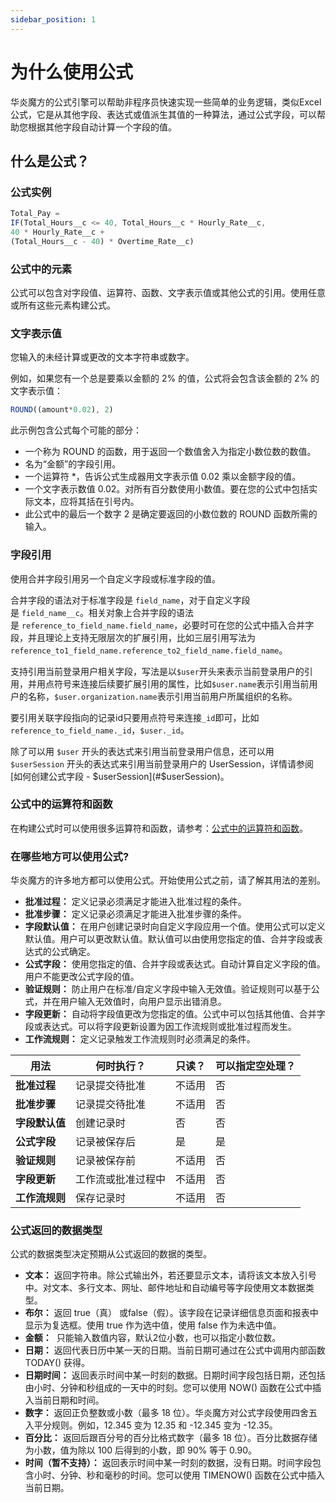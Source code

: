 ```yaml
---
sidebar_position: 1
---
```


# 为什么使用公式

华炎魔方的公式引擎可以帮助非程序员快速实现一些简单的业务逻辑，类似Excel公式，它是从其他字段、表达式或值派生其值的一种算法，通过公式字段，可以帮助您根据其他字段自动计算一个字段的值。

## 什么是公式？

### 公式实例

```js
Total_Pay = 
IF(Total_Hours__c <= 40, Total_Hours__c * Hourly_Rate__c, 
40 * Hourly_Rate__c + 
(Total_Hours__c - 40) * Overtime_Rate__c)
```

### 公式中的元素

公式可以包含对字段值、运算符、函数、文字表示值或其他公式的引用。使用任意或所有这些元素构建公式。

### 文字表示值

您输入的未经计算或更改的文本字符串或数字。

例如，如果您有一个总是要乘以金额的 2% 的值，公式将会包含该金额的 2% 的文字表示值：

```javascript
ROUND((amount*0.02), 2)
```


此示例包含公式每个可能的部分：

* 一个称为 ROUND 的函数，用于返回一个数值舍入为指定小数位数的数值。
* 名为“金额”的字段引用。
* 一个运算符 \*，告诉公式生成器用文字表示值 0.02 乘以金额字段的值。
* 一个文字表示数值 0.02。对所有百分数使用小数值。要在您的公式中包括实际文本，应将其括在引号内。
* 此公式中的最后一个数字 2 是确定要返回的小数位数的 ROUND 函数所需的输入。

### 字段引用

使用合并字段引用另一个自定义字段或标准字段的值。

合并字段的语法对于标准字段是 `field_name`，对于自定义字段是 `field_name__c`。相关对象上合并字段的语法是 `reference_to_field_name.field_name`，必要时可在您的公式中插入合并字段，并且理论上支持无限层次的扩展引用，比如三层引用写法为`reference_to1_field_name.reference_to2_field_name.field_name`。

支持引用当前登录用户相关字段，写法是以`$user`开头来表示当前登录用户的引用，并用点符号来连接后续要扩展引用的属性，比如`$user.name`表示引用当前用户的名称，`$user.organization.name`表示引用当前用户所属组织的名称。

要引用关联字段指向的记录id只要用点符号来连接`_id`即可，比如`reference_to_field_name._id`，`$user._id`。

除了可以用 `$user` 开头的表达式来引用当前登录用户信息，还可以用 `$userSession` 开头的表达式来引用当前登录用户的 UserSession，详情请参阅 [如何创建公式字段 - $userSession](#$userSession)。

### 公式中的运算符和函数

在构建公式时可以使用很多运算符和函数，请参考：[公式中的运算符和函数](functions)。


### 在哪些地方可以使用公式?

华炎魔方的许多地方都可以使用公式。开始使用公式之前，请了解其用法的差别。

* **批准过程：** 定义记录必须满足才能进入批准过程的条件。
* **批准步骤：** 定义记录必须满足才能进入批准步骤的条件。
* **字段默认值：** 在用户创建记录时向自定义字段应用一个值。使用公式可以定义默认值。用户可以更改默认值。默认值可以由使用您指定的值、合并字段或表达式的公式确定。
* **公式字段：** 使用您指定的值、合并字段或表达式。自动计算自定义字段的值。用户不能更改公式字段的值。
* **验证规则：** 防止用户在标准/自定义字段中输入无效值。验证规则可以基于公式，并在用户输入无效值时，向用户显示出错消息。
* **字段更新：** 自动将字段值更改为您指定的值。公式中可以包括其他值、合并字段或表达式。可以将字段更新设置为因工作流规则或批准过程而发生。
* **工作流规则：** 定义记录触发工作流规则时必须满足的条件。

| 用法 | 何时执行？ | 只读？ | 可以指定空处理？ |
|----|----|----|----|
| **批准过程** | 记录提交待批准 | 不适用 | 否 |
| **批准步骤** | 记录提交待批准 | 不适用 | 否 |
| **字段默认值** | 创建记录时 | 否 | 否 |
| **公式字段** | 记录被保存后 | 是 | 是 |
| **验证规则** | 记录被保存前 | 不适用 | 否 |
| **字段更新** | 工作流或批准过程中 | 不适用 | 否 |
| **工作流规则** | 保存记录时 | 不适用 | 否 |

### 公式返回的数据类型

公式的数据类型决定预期从公式返回的数据的类型。

* **文本：** 返回字符串。除公式输出外，若还要显示文本，请将该文本放入引号中。对文本、多行文本、网址、邮件地址和自动编号等字段使用文本数据类型。
* **布尔：** 返回 true（真） 或false（假）。该字段在记录详细信息页面和报表中显示为复选框。使用 true 作为选中值，使用 false 作为未选中值。
* **金额：**  只能输入数值内容，默认2位小数，也可以指定小数位数。
* **日期：** 返回代表日历中某一天的日期。当前日期可通过在公式中调用内部函数 TODAY() 获得。
* **日期时间：** 返回表示时间中某一时刻的数据。日期时间字段包括日期，还包括由小时、分钟和秒组成的一天中的时刻。您可以使用 NOW() 函数在公式中插入当前日期和时间。
* **数字：** 返回正负整数或小数（最多 18 位）。华炎魔方对公式字段使用四舍五入平分规则。例如，12.345 变为 12.35 和 -12.345 变为 -12.35。
* **百分比：** 返回后跟百分号的百分比格式数字（最多 18 位）。百分比数据存储为小数，值为除以 100 后得到的小数，即 90% 等于 0.90。
* **时间（暂不支持）：** 返回表示时间中某一时刻的数据，没有日期。时间字段包含小时、分钟、秒和毫秒的时间。您可以使用 TIMENOW() 函数在公式中插入当前日期。
